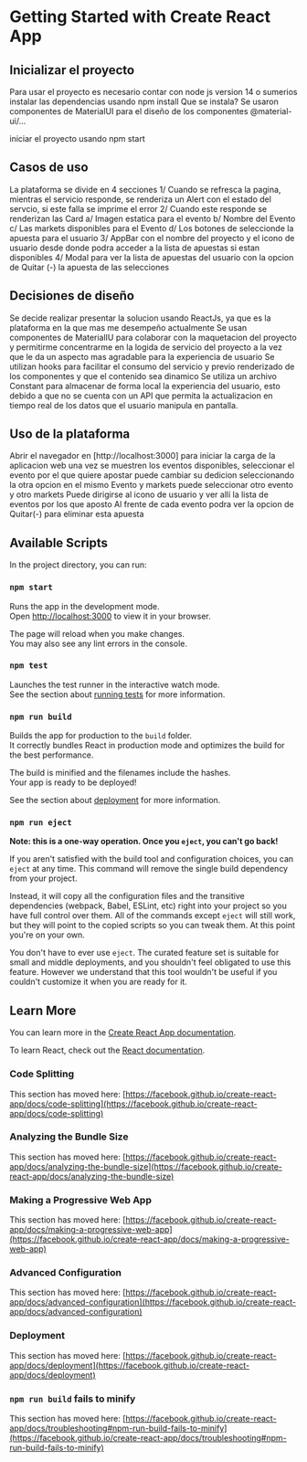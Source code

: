 # Getting Started with Create React App

## Inicializar el proyecto

Para usar el proyecto es necesario contar con node js version 14 o sumerios
instalar las dependencias usando npm install
    Que se instala? Se usaron componentes de MaterialUI para el diseño de los componentes @material-ui/...

iniciar el proyecto usando npm start


## Casos de uso

La plataforma se divide en 4 secciones
    1/ Cuando se refresca la pagina, mientras el servicio responde, se renderiza un Alert con el estado del servcio, si este falla se imprime el error
    2/ Cuando este responde se renderizan las Card
        a/ Imagen estatica para el evento
        b/ Nombre del Evento
        c/ Las markets disponibles para el Evento
        d/ Los botones de seleccionde la apuesta para el usuario
    3/ AppBar con el nombre del proyecto y el icono de usuario desde donde podra acceder a la lista de apuestas si estan disponibles
    4/ Modal para ver la lista de apuestas del usuario con la opcion de Quitar (-) la apuesta de las selecciones

## Decisiones de diseño

Se decide realizar presentar la solucion usando ReactJs, ya que es la plataforma en la que mas me desempeño actualmente
Se usan componentes de MaterialIU para colaborar con la maquetacion del proyecto y permitirme concentrarme en la logida de servicio del proyecto
a la vez que le da un aspecto mas agradable para la experiencia de usuario
Se utilizan hooks para facilitar el consumo del servicio y previo renderizado de los componentes y que el contenido sea dinamico
Se utiliza un archivo Constant para almacenar de forma local la experiencia del usuario, esto debido a que no se cuenta con
un API que permita la actualizacion en tiempo real de los datos que el usuario manipula en pantalla.


## Uso de la plataforma

Abrir el navegador en [http://localhost:3000] para iniciar la carga de la aplicacion web
una vez se muestren los eventos disponibles, seleccionar el evento por el que quiere apostar
puede cambiar su dedicion seleccionando la otra opcion en el mismo Evento y markets
puede seleccionar otro evento y otro markets
Puede dirigirse al icono de usuario y ver allí la lista de eventos por los que aposto
Al frente de cada evento podra ver la opcion de Quitar(-) para eliminar esta apuesta


## Available Scripts

In the project directory, you can run:

### `npm start`

Runs the app in the development mode.\
Open [http://localhost:3000](http://localhost:3000) to view it in your browser.

The page will reload when you make changes.\
You may also see any lint errors in the console.

### `npm test`

Launches the test runner in the interactive watch mode.\
See the section about [running tests](https://facebook.github.io/create-react-app/docs/running-tests) for more information.

### `npm run build`

Builds the app for production to the `build` folder.\
It correctly bundles React in production mode and optimizes the build for the best performance.

The build is minified and the filenames include the hashes.\
Your app is ready to be deployed!

See the section about [deployment](https://facebook.github.io/create-react-app/docs/deployment) for more information.

### `npm run eject`

**Note: this is a one-way operation. Once you `eject`, you can't go back!**

If you aren't satisfied with the build tool and configuration choices, you can `eject` at any time. This command will remove the single build dependency from your project.

Instead, it will copy all the configuration files and the transitive dependencies (webpack, Babel, ESLint, etc) right into your project so you have full control over them. All of the commands except `eject` will still work, but they will point to the copied scripts so you can tweak them. At this point you're on your own.

You don't have to ever use `eject`. The curated feature set is suitable for small and middle deployments, and you shouldn't feel obligated to use this feature. However we understand that this tool wouldn't be useful if you couldn't customize it when you are ready for it.

## Learn More

You can learn more in the [Create React App documentation](https://facebook.github.io/create-react-app/docs/getting-started).

To learn React, check out the [React documentation](https://reactjs.org/).

### Code Splitting

This section has moved here: [https://facebook.github.io/create-react-app/docs/code-splitting](https://facebook.github.io/create-react-app/docs/code-splitting)

### Analyzing the Bundle Size

This section has moved here: [https://facebook.github.io/create-react-app/docs/analyzing-the-bundle-size](https://facebook.github.io/create-react-app/docs/analyzing-the-bundle-size)

### Making a Progressive Web App

This section has moved here: [https://facebook.github.io/create-react-app/docs/making-a-progressive-web-app](https://facebook.github.io/create-react-app/docs/making-a-progressive-web-app)

### Advanced Configuration

This section has moved here: [https://facebook.github.io/create-react-app/docs/advanced-configuration](https://facebook.github.io/create-react-app/docs/advanced-configuration)

### Deployment

This section has moved here: [https://facebook.github.io/create-react-app/docs/deployment](https://facebook.github.io/create-react-app/docs/deployment)

### `npm run build` fails to minify

This section has moved here: [https://facebook.github.io/create-react-app/docs/troubleshooting#npm-run-build-fails-to-minify](https://facebook.github.io/create-react-app/docs/troubleshooting#npm-run-build-fails-to-minify)
